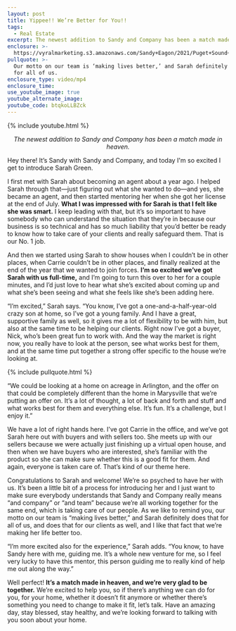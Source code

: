 ```yaml
---
layout: post
title: Yippee!! We’re Better for You!!
tags:
  - Real Estate
excerpt: The newest addition to Sandy and Company has been a match made in heaven.
enclosure: >-
  https://vyralmarketing.s3.amazonaws.com/Sandy+Eagon/2021/Puget+Sound+Real+Estate+Agent_+Meet+Our+New+Agent+Sarah.mp4
pullquote: >-
  Our motto on our team is ‘making lives better,’ and Sarah definitely does that
  for all of us.
enclosure_type: video/mp4
enclosure_time:
use_youtube_image: true
youtube_alternate_image:
youtube_code: btqkoLLBZck
---
```


{% include youtube.html %}

<p style="text-align: center;"><em>The newest addition to Sandy and Company has been a match made in heaven.</em></p>

Hey there\! It’s Sandy with Sandy and Company, and today I'm so excited I get to introduce Sarah Green.&nbsp;

I first met with Sarah about becoming an agent about a year ago. I helped Sarah through that—just figuring out what she wanted to do—and yes, she became an agent, and then started mentoring her when she got her license at the end of July. **What I was impressed with for Sarah is that I felt like she was smart.** I keep leading with that, but it’s so important to have somebody who can understand the situation that they’re in because our business is so technical and has so much liability that you’d better be ready to know how to take care of your clients and really safeguard them. That is our No. 1 job.&nbsp;

And then we started using Sarah to show houses when I couldn’t be in other places, when Carrie couldn’t be in other places, and finally realized at the end of the year that we wanted to join forces. **I’m so excited we’ve got Sarah with us full-time,** and I’m going to turn this over to her for a couple minutes, and I’d just love to hear what she’s excited about coming up and what she’s been seeing and what she feels like she’s been adding here.&nbsp;

“I’m excited,” Sarah says. “You know, I’ve got a one-and-a-half-year-old crazy son at home, so I’ve got a young family. And I have a great, supportive family as well, so it gives me a lot of flexibility to be with him, but also at the same time to be helping our clients. Right now I’ve got a buyer, Nick, who’s been great fun to work with. And the way the market is right now, you really have to look at the person, see what works best for them, and at the same time put together a strong offer specific to the house we’re looking at.

{% include pullquote.html %}

“We could be looking at a home on acreage in Arlington, and the offer on that could be completely different than the home in Marysville that we’re putting an offer on. It’s a lot of thought, a lot of back and forth and stuff and what works best for them and everything else. It’s fun. It’s a challenge, but I enjoy it.”

We have a lot of right hands here. I’ve got Carrie in the office, and we’ve got Sarah here out with buyers and with sellers too. She meets up with our sellers because we were actually just finishing up a virtual open house, and then when we have buyers who are interested, she’s familiar with the product so she can make sure whether this is a good fit for them. And again, everyone is taken care of. That’s kind of our theme here.&nbsp;

Congratulations to Sarah and welcome\! We’re so psyched to have her with us. It’s been a little bit of a process for introducing her and I just want to make sure everybody understands that Sandy and Company really means “and company” or “and team” because we’re all working together for the same end, which is taking care of our people. As we like to remind you, our motto on our team is “making lives better,” and Sarah definitely does that for all of us, and does that for our clients as well, and I like that fact that we’re making her life better too.

“I’m more excited also for the experience,” Sarah adds. “You know, to have Sandy here with me, guiding me. It’s a whole new venture for me, so I feel very lucky to have this mentor, this person guiding me to really kind of help me out along the way.”

Well perfect\! **It’s a match made in heaven, and we’re very glad to be together.** We’re excited to help you, so if there’s anything we can do for you, for your home, whether it doesn’t fit anymore or whether there’s something you need to change to make it fit, let’s talk. Have an amazing day, stay blessed, stay healthy, and we’re looking forward to talking with you soon about your home.
